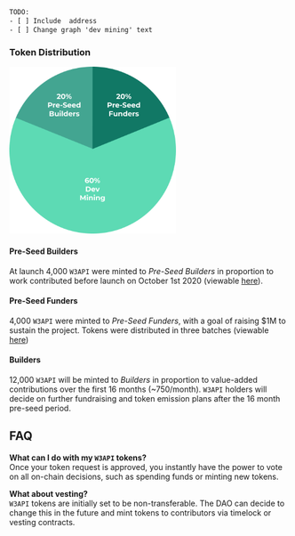 
```
TODO: 
- [ ] Include  address
- [ ] Change graph 'dev mining' text 
```

### Token Distribution

<img src="./img/token-distribution.png" width="300px"/>

#### Pre-Seed Builders
At launch 4,000 `W3API` were minted to *Pre-Seed Builders* in proportion to work contributed before launch on October 1st 2020 (viewable [here](./token-allocations/pre-seed-builders.csv)).

#### Pre-Seed Funders
4,000 `W3API` were minted to *Pre-Seed Funders*, with a goal of raising $1M to sustain the project. Tokens were distributed in three batches (viewable [here](./token-allocations/pre-seed-funders.csv))

#### Builders
12,000 `W3API` will be minted to *Builders* in proportion to value-added contributions over the first 16 months (~750/month). `W3API` holders will decide on further fundraising and token emission plans after the 16 month pre-seed period.


## FAQ

**What can I do with my `W3API` tokens?**  
Once your token request is approved, you instantly have the power to vote on all on-chain decisions, such as spending funds or minting new tokens.

**What about vesting?**  
`W3API` tokens are initially set to be non-transferable. The DAO can decide to change this in the future and mint tokens to contributors via timelock or vesting contracts.
